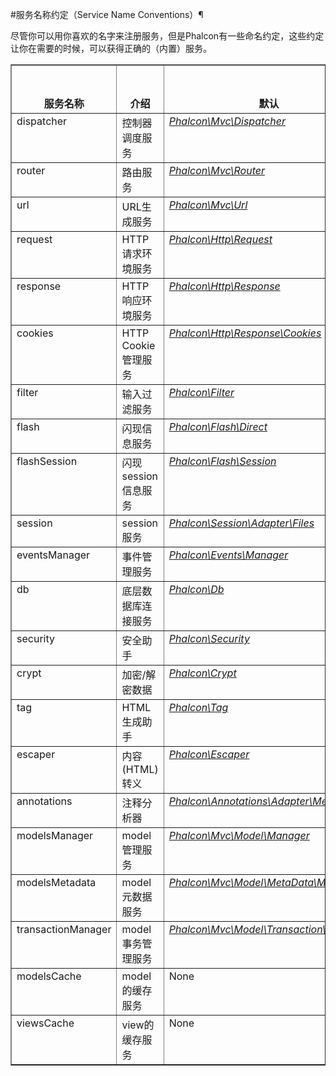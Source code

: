 #服务名称约定（Service Name Conventions）¶

尽管你可以用你喜欢的名字来注册服务，但是Phalcon有一些命名约定，这些约定让你在需要的时候，可以获得正确的（内置）服务。


<table border="1" class="docutils">
<colgroup>
<col width="11%">
<col width="24%">
<col width="54%">
<col width="10%">
</colgroup>
<thead valign="bottom">
<tr class="row-odd"><th class="head">服务名称</th>
<th class="head">介绍</th>
<th class="head">默认</th>
<th class="head">是否是shared服务</th>
</tr>
</thead>
<tbody valign="top">
<tr class="row-even"><td>dispatcher</td>
<td>控制器调度服务</td>
<td><a href="../api/Phalcon_Mvc_Dispatcher.html" class="reference internal"><em>Phalcon\Mvc\Dispatcher</em></a></td>
<td>是</td>
</tr>
<tr class="row-odd"><td>router</td>
<td>路由服务</td>
<td><a href="../api/Phalcon_Mvc_Router.html" class="reference internal"><em>Phalcon\Mvc\Router</em></a></td>
<td>是</td>
</tr>
<tr class="row-even"><td>url</td>
<td>URL生成服务</td>
<td><a href="../api/Phalcon_Mvc_Url.html" class="reference internal"><em>Phalcon\Mvc\Url</em></a></td>
<td>是</td>
</tr>
<tr class="row-odd"><td>request</td>
<td>HTTP 请求环境服务</td>
<td><a href="../api/Phalcon_Http_Request.html" class="reference internal"><em>Phalcon\Http\Request</em></a></td>
<td>是</td>
</tr>
<tr class="row-even"><td>response</td>
<td>HTTP响应环境服务</td>
<td><a href="../api/Phalcon_Http_Response.html" class="reference internal"><em>Phalcon\Http\Response</em></a></td>
<td>是</td>
</tr>
<tr class="row-odd"><td>cookies</td>
<td>HTTP Cookie管理服务</td>
<td><a href="../api/Phalcon_Http_Response_Cookies.html" class="reference internal"><em>Phalcon\Http\Response\Cookies</em></a></td>
<td>是</td>
</tr>
<tr class="row-even"><td>filter</td>
<td>输入过滤服务</td>
<td><a href="../api/Phalcon_Filter.html" class="reference internal"><em>Phalcon\Filter</em></a></td>
<td>是</td>
</tr>
<tr class="row-odd"><td>flash</td>
<td>闪现信息服务</td>
<td><a href="../api/Phalcon_Flash_Direct.html" class="reference internal"><em>Phalcon\Flash\Direct</em></a></td>
<td>是</td>
</tr>
<tr class="row-even"><td>flashSession</td>
<td>闪现session信息服务</td>
<td><a href="../api/Phalcon_Flash_Session.html" class="reference internal"><em>Phalcon\Flash\Session</em></a></td>
<td>是</td>
</tr>
<tr class="row-odd"><td>session</td>
<td>session服务</td>
<td><a href="../api/Phalcon_Session_Adapter_Files.html" class="reference internal"><em>Phalcon\Session\Adapter\Files</em></a></td>
<td>是</td>
</tr>
<tr class="row-even"><td>eventsManager</td>
<td>事件管理服务</td>
<td><a href="../api/Phalcon_Events_Manager.html" class="reference internal"><em>Phalcon\Events\Manager</em></a></td>
<td>是</td>
</tr>
<tr class="row-odd"><td>db</td>
<td>底层数据库连接服务</td>
<td><a href="../api/Phalcon_Db.html" class="reference internal"><em>Phalcon\Db</em></a></td>
<td>是</td>
</tr>
<tr class="row-even"><td>security</td>
<td>安全助手</td>
<td><a href="../api/Phalcon_Security.html" class="reference internal"><em>Phalcon\Security</em></a></td>
<td>是</td>
</tr>
<tr class="row-odd"><td>crypt</td>
<td>加密/解密数据</td>
<td><a href="../api/Phalcon_Crypt.html" class="reference internal"><em>Phalcon\Crypt</em></a></td>
<td>是</td>
</tr>
<tr class="row-even"><td>tag</td>
<td>HTML生成助手</td>
<td><a href="../api/Phalcon_Tag.html" class="reference internal"><em>Phalcon\Tag</em></a></td>
<td>是</td>
</tr>
<tr class="row-odd"><td>escaper</td>
<td>内容(HTML)转义</td>
<td><a href="../api/Phalcon_Escaper.html" class="reference internal"><em>Phalcon\Escaper</em></a></td>
<td>是</td>
</tr>
<tr class="row-even"><td>annotations</td>
<td>注释分析器</td>
<td><a href="../api/Phalcon_Annotations_Adapter_Memory.html" class="reference internal"><em>Phalcon\Annotations\Adapter\Memory</em></a></td>
<td>是</td>
</tr>
<tr class="row-odd"><td>modelsManager</td>
<td>model管理服务</td>
<td><a href="../api/Phalcon_Mvc_Model_Manager.html" class="reference internal"><em>Phalcon\Mvc\Model\Manager</em></a></td>
<td>是</td>
</tr>
<tr class="row-even"><td>modelsMetadata</td>
<td>model元数据服务</td>
<td><a href="../api/Phalcon_Mvc_Model_MetaData_Memory.html" class="reference internal"><em>Phalcon\Mvc\Model\MetaData\Memory</em></a></td>
<td>是</td>
</tr>
<tr class="row-odd"><td>transactionManager</td>
<td>model事务管理服务</td>
<td><a href="../api/Phalcon_Mvc_Model_Transaction_Manager.html" class="reference internal"><em>Phalcon\Mvc\Model\Transaction\Manager</em></a></td>
<td>是</td>
</tr>
<tr class="row-even"><td>modelsCache</td>
<td>model的缓存服务</td>
<td>None</td>
<td><ul class="first last simple">
<li></li>
</ul>
</td>
</tr>
<tr class="row-odd"><td>viewsCache</td>
<td>view的缓存服务</td>
<td>None</td>
<td><ul class="first last simple">
<li></li>
</ul>
</td>
</tr>
</tbody>
</table>